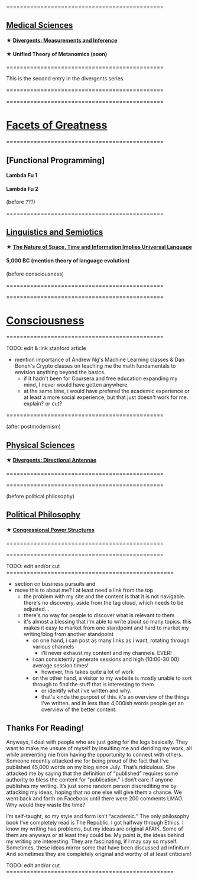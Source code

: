 
==============================================

## [Medical Sciences](#medical-sciences)

#### &#x2605; [Divergents: Measurements and Inference](/posts/2016-06-17-divergents-and-directional-antennae-2-measurement-and-inference.html)

#### &#x2605; Unified Theory of Metanomics (soon)

==============================================

This is the second entry in the divergents series.

==============================================


==============================================


# [Facets of Greatness](#facets-of-greatness)



==============================================

## [Functional Programming]

#### Lambda Fu 1

#### Lambda Fu 2

(before ???)

==============================================

## [Linguistics and Semiotics](#linguistics-and-semiotics)

#### &#x2605; [The Nature of Space, Time and Information Implies Universal Language](/posts/2016-04-12-the-nature-of-space-time-and-information-implies-universal-language.html)

#### 5,000 BC (mention theory of language evolution)

(before consciousness)

==============================================


==============================================


# [Consciousness](#consciousness)


==============================================

TODO: edit & link stanford article

- mention importance of Andrew Ng's Machine Learning classes & Dan
  Boneh's Crypto classes on teaching me the math fundamentals to
  envision anything beyond the basics.
  - if it hadn't been for Coursera and free education expanding my
    mind, I never would have gotten anywhere.
  - at the same time, i would have prefered the academic experience or
    at least a more social experience, but that just doesn't work for
    me.  explain? or cut?

==============================================

(after postmodernism)

## [Physical Sciences](#physical-sciences)

#### &#x2605; [Divergents: Directional Antennae](/posts/2016-06-16-divergents-and-directional-antennae.html)

==============================================







==============================================

(before political philosophy)

## [Political Philosophy](#political-philosophy)

#### &#x2605; [Congressional Power Structures](/posts/2016-07-14-facets-of-greatness-congressional-power-structures.html)

==============================================






==============================================


TODO: edit and/or cut =================================================

- section on business pursuits and
- move this to about me? i at least need a link from the top
  - the problem with my site and the content is that it is not
    navigable. there's no discovery, aside from the tag cloud, which
    needs to be adjusted...
  - there's no way for people to discover what is relevant to them
  - it's almost a blessing that i'm able to write about so many
    topics. this makes it easy to market from one standpoint and hard
    to market my writing/blog from another standpoint
    - on one hand, i can post as many links as i want, rotating
      through various channels
      - i'll never exhaust my content and my channels. EVER!
    - i can consistently generate sessions and high (10:00-30:00)
      average session times!
      - however, this takes quite a lot of work
    - on the other hand, a visitor to my website is mostly unable to
      sort through to find the stuff that is interesting to them
      - or identify what i've written and why.
      - that's kinda the purpost of this. it's an overview of the
        things i've written. and in less than 4,000ish words people
        get an overview of the better content.

## Thanks For Reading!

Anyways, I deal with people who are just going for the legs
basically. They want to make me unsure of myself by insulting me and
deriding my work, all while preventing me from having the opportunity
to connect with others. Someone recently attacked me for being proud
of the fact that I’ve published 45,000 words on my blog since
July. That’s ridiculous. She attacked me by saying that the definition
of “published” requires some authority to bless the content for
“publication.” I don’t care if anyone publishes my writing. It’s just
some random person discrediting me by attacking my ideas, hoping that
no one else will give them a chance. We went back and forth on
Facebook until there were 200 comments LMAO. Why would they waste the
time?

I’m self-taught, so my style and form isn’t “academic.” The only
philosophy book I’ve completely read is The Republic. I got halfway
through Ethics. I know my writing has problems, but my ideas are
original AFAIK. Some of them are anyways or at least they could be. My
point is, the ideas behind my writing are interesting. They are
fascinating, if I may say so myself. Sometimes, these ideas mirror
some that have been discussed ad infinitum. And sometimes they are
completely original and worthy of at least criticism!

TODO: edit and/or cut =================================================
